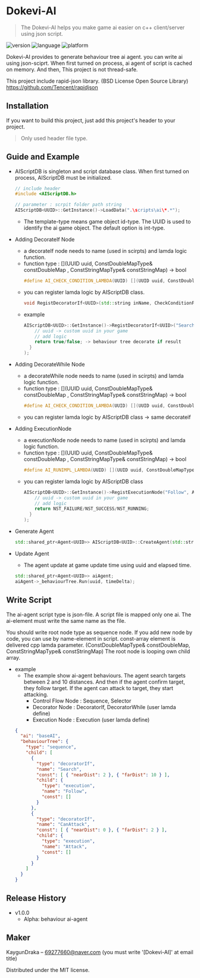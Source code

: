 # Dokevi-AI
> The Dokevi-AI helps you make game ai easier on c++ client/server using json script.

![version](https://img.shields.io/badge/alpha-v1.0.0-blue.svg)
![language](https://img.shields.io/badge/language-c%2B%2B-green.svg)
![platform](https://img.shields.io/badge/platform-windows-brightgreen.svg)

Dokevi-AI provides to generate behaviour tree ai agent. you can write ai using json-sciprt.
When first turned on process, ai agent of script is cached on memory. And then, This project is not thread-safe.

This project include rapid-json library. (BSD License Open Source Library)
https://github.com/Tencent/rapidjson

## Installation

If you want to build this project, just add this project's header to your project.
> Only used header file type.

## Guide and Example

+ AIScriptDB is singleton and script database class. When first turned on process, AIScriptDB must be initialized.
  ```cpp
  // include header
  #include <AIScriptDB.h>
  
  // parameter : scrpit folder path string
  AIScriptDB<UUID>::GetInstance()->LoadData(".\scripts\ai\*.*");
  ```
  - The template-type means game object id-type. The UUID is used to identify the ai game object. The default option is int-type.

+ Adding DecorateIf Node 
  - a decorateIf node needs to name (used in scirpts) and lamda logic function.
  - function type : [](UUID uuid, ConstDoubleMapType& constDoubleMap , ConstStringMapType& constStringMap) -> bool
    ```cpp
    #define AI_CHECK_CONDITION_LAMBDA(UUID) [](UUID uuid, ConstDoubleMapType& constDoubleMap , ConstStringMapType& constStringMap) -> bool
    ```
  - you can register lamda logic by AIScriptDB class.
    ```cpp
    void RegistDecoratorIf<UUID>(std::string inName, CheckConditionFuncType<UUID> inCheckFunc);
    ```
  - example
    ```cpp
    AIScriptDB<UUID>::GetInstance()->RegistDecoratorIf<UUID>("Search", AI_CHECK_CONDITION_LAMBDA(UUID){
        // uuid -> custom uuid in your game
        // add logic
        return true/false; -> behaviour tree decorate if result
      }
    );
    ```
    
+ Adding DecorateWhile Node 
  - a decorateWhile node needs to name (used in scirpts) and lamda logic function.
  - function type : [](UUID uuid, ConstDoubleMapType& constDoubleMap , ConstStringMapType& constStringMap) -> bool
    ```cpp
    #define AI_CHECK_CONDITION_LAMBDA(UUID) [](UUID uuid, ConstDoubleMapType& constDoubleMap , ConstStringMapType& constStringMap) -> bool
    ```
  - you can register lamda logic by AIScriptDB class -> same decorateif

+ Adding ExecutionNode
  - a executionNode node needs to name (used in scirpts) and lamda logic function.
  - function type : [](UUID uuid, ConstDoubleMapType& constDoubleMap , ConstStringMapType& constStringMap) -> bool
    ```cpp
    #define AI_RUNIMPL_LAMBDA(UUID) [](UUID uuid, ConstDoubleMapType& constDoubleMap, ConstStringMapType& constStringMap, double timeDelta) -> NODE_RESULT_TYPE
    ```
  - you can register lamda logic by AIScriptDB class
    ```cpp
    AIScriptDB<UUID>::GetInstance()->RegistExecutionNode("Follow", AI_RUNIMPL_LAMBDA(UUID) {
        // uuid -> custom uuid in your game
        // add logic
        return NST_FAILURE/NST_SUCCESS/NST_RUNNING;
      }
    );
    ```
    
+ Generate Agent
  ```cpp
  std::shared_ptr<Agent<UUID>> AIScriptDB<UUID>::CreateAgent(std::string inAiName)
  ```

+ Update Agent
  - The agent update at game update time using uuid and elapsed time.
  ```cpp
  std::shared_ptr<Agent<UUID>> aiAgent;
  aiAgent->_behaviourTree.Run(uuid, timeDelta);
  ```

## Write Script

The ai-agent script type is json-file. A script file is mapped only one ai. The ai-element must write the same name as the file.

You should write root node type as sequence node. If you add new node by code, you can use by name-element in script. const-array element is delivered cpp lamda parameter. (ConstDoubleMapType& constDoubleMap, ConstStringMapType& constStringMap) The root node is looping own child array.

+ example
  - The example show ai-agent behaviours. The agent search targets between 2 and 10 distances. And then if the agent confirm target, they follow target. If the agent can attack to target, they start attacking.
    + Control Flow Node : Sequence, Selector
    + Decorator Node : DecoratorIf, DecoratorWhile (user lamda define)
    + Execution Node : Execution (user lamda define)
  ```json
  {
    "ai": "baseAI",
    "behaviourTree": {
      "type": "sequence",
      "child": [
        {
          "type": "decoratorIf",
          "name": "Search",
          "const": [ { "nearDist": 2 }, { "farDist": 10 } ],
          "child": {
            "type": "execution",
            "name": "Follow",
            "const": []
          }
        },
        {
          "type": "decoratorIf",
          "name": "CanAttack",
          "const": [ { "nearDist": 0 }, { "farDist": 2 } ],
          "child": {
            "type": "execution",
            "name": "Attack",
            "const": []
          }
        }
      ]
    }
  }
  ```
  
## Release History

* v1.0.0
    * Alpha: behaviour ai-agent

## Maker

KaygunDraka – 69277660@naver.com (you must write '[Dokevi-AI]' at email title)

Distributed under the MIT license.
